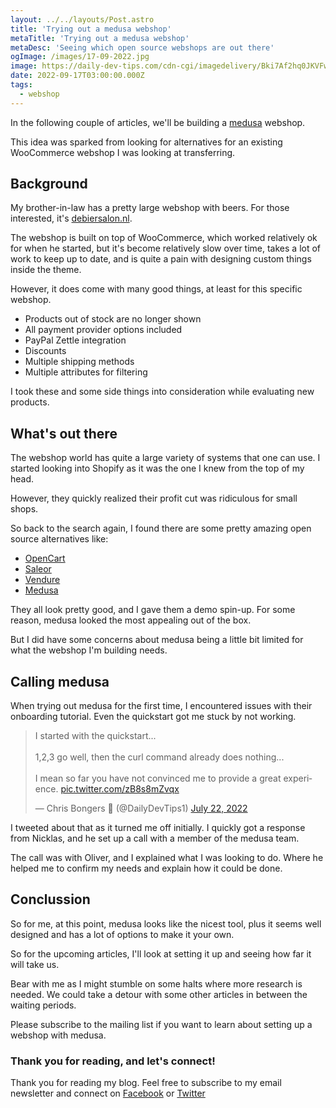 ```yaml
---
layout: ../../layouts/Post.astro
title: 'Trying out a medusa webshop'
metaTitle: 'Trying out a medusa webshop'
metaDesc: 'Seeing which open source webshops are out there'
ogImage: /images/17-09-2022.jpg
image: https://daily-dev-tips.com/cdn-cgi/imagedelivery/Bki7Af2hq0JKVFw1XYYMQg/dc9d9599-be05-4113-8163-5894701eb800
date: 2022-09-17T03:00:00.000Z
tags:
  - webshop
---
```


In the following couple of articles, we'll be building a [medusa](https://medusajs.com/) webshop.

This idea was sparked from looking for alternatives for an existing WooCommerce webshop I was looking at transferring.

## Background

My brother-in-law has a pretty large webshop with beers. For those interested, it's [debiersalon.nl](https://www.debiersalon.nl/).

The webshop is built on top of WooCommerce, which worked relatively ok for when he started, but it's become relatively slow over time, takes a lot of work to keep up to date, and is quite a pain with designing custom things inside the theme.

However, it does come with many good things, at least for this specific webshop.

- Products out of stock are no longer shown
- All payment provider options included
- PayPal Zettle integration
- Discounts
- Multiple shipping methods
- Multiple attributes for filtering

I took these and some side things into consideration while evaluating new products.

## What's out there

The webshop world has quite a large variety of systems that one can use.
I started looking into Shopify as it was the one I knew from the top of my head.

However, they quickly realized their profit cut was ridiculous for small shops.

So back to the search again, I found there are some pretty amazing open source alternatives like:

- [OpenCart](https://www.opencart.com/)
- [Saleor](https://saleor.io/)
- [Vendure](https://www.vendure.io/)
- [Medusa](https://medusajs.com/)

They all look pretty good, and I gave them a demo spin-up.
For some reason, medusa looked the most appealing out of the box.

But I did have some concerns about medusa being a little bit limited for what the webshop I'm building needs.

## Calling medusa

When trying out medusa for the first time, I encountered issues with their onboarding tutorial.
Even the quickstart got me stuck by not working.

<blockquote class="twitter-tweet"><p lang="en" dir="ltr">I started with the quickstart...<br><br>1,2,3 go well, then the curl command already does nothing...<br><br>I mean so far you have not convinced me to provide a great experience. <a href="https://t.co/zB8s8mZvqx">pic.twitter.com/zB8s8mZvqx</a></p>&mdash; Chris Bongers 🤘 (@DailyDevTips1) <a href="https://twitter.com/DailyDevTips1/status/1550465790830329856?ref_src=twsrc%5Etfw">July 22, 2022</a></blockquote> <script async src="https://platform.twitter.com/widgets.js" charset="utf-8"></script>

I tweeted about that as it turned me off initially.
I quickly got a response from Nicklas, and he set up a call with a member of the medusa team.

The call was with Oliver, and I explained what I was looking to do. Where he helped me to confirm my needs and explain how it could be done.

## Conclussion

So for me, at this point, medusa looks like the nicest tool, plus it seems well designed and has a lot of options to make it your own.

So for the upcoming articles, I'll look at setting it up and seeing how far it will take us.

Bear with me as I might stumble on some halts where more research is needed.
We could take a detour with some other articles in between the waiting periods.

Please subscribe to the mailing list if you want to learn about setting up a webshop with medusa.

### Thank you for reading, and let's connect!

Thank you for reading my blog. Feel free to subscribe to my email newsletter and connect on [Facebook](https://www.facebook.com/DailyDevTipsBlog) or [Twitter](https://twitter.com/DailyDevTips1)
